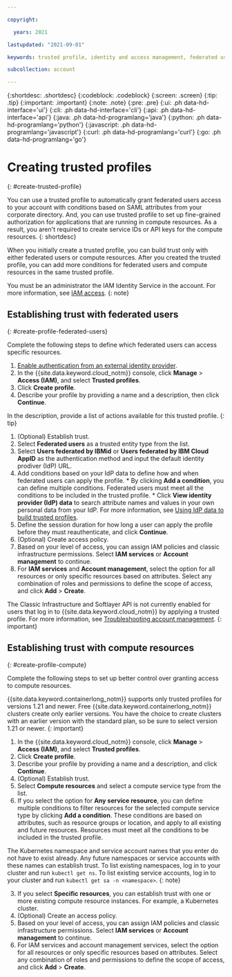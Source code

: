 ```yaml
---

copyright:

  years: 2021

lastupdated: "2021-09-01"

keywords: trusted profile, identity and access management, federated users, compute resources, IAM trusted profile, trust relationship, establish trust, trust policy, trusted entity, assume access, apply access

subcollection: account

---
```


{:shortdesc: .shortdesc}
{:codeblock: .codeblock}
{:screen: .screen}
{:tip: .tip}
{:important: .important}
{:note: .note}
{:pre: .pre}
{:ui: .ph data-hd-interface='ui'}
{:cli: .ph data-hd-interface='cli'}
{:api: .ph data-hd-interface='api'}
{:java: .ph data-hd-programlang='java'}
{:python: .ph data-hd-programlang='python'}
{:javascript: .ph data-hd-programlang='javascript'}
{:curl: .ph data-hd-programlang='curl'}
{:go: .ph data-hd-programlang='go'}


# Creating trusted profiles
{: #create-trusted-profile}

You can use a trusted profile to automatically grant federated users access to your account with conditions based on SAML attributes from your corporate directory. And, you can use trusted profile to set up fine-grained authorization for applications that are running in compute resources. As a result, you aren't required to create service IDs or API keys for the compute resources. 
{: shortdesc}

When you initially create a trusted profile, you can build trust only with either federated users or compute resources. After you created the trusted profile, you can add more conditions for federated users and compute resources in the same trusted profile.

You must be an administrator the IAM Identity Service in the account. For more information, see [IAM access](https://test.cloud.ibm.com/docs/account?topic=account-userroles). 
{: note}

## Establishing trust with federated users
{: #create-profile-federated-users}

Complete the following steps to define which federated users can access specific resources.

1. [Enable authentication from an external identity provider](/docs/account?topic=account-idp-integration). 
1. In the {{site.data.keyword.cloud_notm}} console, click **Manage** > **Access (IAM)**, and select **Trusted profiles**.
1. Click **Create profile**.
1. Describe your profile by providing a name and a description, then click **Continue**.

  In the description, provide a list of actions available for this trusted profile.
  {: tip}
  
1. (Optional) Establish trust.
  1. Select **Federated users** as a trusted entity type from the list.
  1. Select **Users federated by IBMid** or **Users federated by IBM Cloud AppID** as the authentication method and input the default identity prodiver (IdP) URL.
  1. Add conditions based on your IdP data to define how and when federated users can apply the profile.
    * By clicking **Add a condition**, you can define multiple conditions. Federated users must meet all the conditions to be included in the trusted profile.
    * Click **View identity provider (IdP) data** to search attribute names and values in your own personal data from your IdP. For more information, see [Using IdP data to build trusted profiles](/docs/account?topic=account-idp-integration#trusted-profiles-idp-data).
  1. Define the session duration for how long a user can apply the profile before they must reauthenticate, and click **Continue**.
1. (Optional) Create access policy. 
  1. Based on your level of access, you can assign IAM policies and classic infrastructure permissions. Select **IAM services** or **Account management** to continue.
  1. For **IAM services** and **Account management**, select the option for all resources or only specific resources based on attributes. Select any combination of roles and permissions to define the scope of access, and click **Add** > **Create**.
  
The Classic Infrastructure and Softlayer API is not currently enabled for users that log in to {{site.data.keyword.cloud_notm}} by applying a trusted profile. For more information, see [Troubleshooting account management](/docs/account?topic=account-troubleshoot-trusted-profile-classic). 
{: important}
    
## Establishing trust with compute resources
{: #create-profile-compute}

Complete the following steps to set up better control over granting access to compute resources.

{{site.data.keyword.containerlong_notm}} supports only trusted profiles for versions 1.21 and newer. Free {{site.data.keyword.containerlong_notm}} clusters create only earlier versions. You have the choice to create clusters with an earlier version with the standard plan, so be sure to select version 1.21 or newer.
{: important}

1. In the {{site.data.keyword.cloud_notm}} console, click **Manage** > **Access (IAM)**, and select **Trusted profiles**.
2. Click **Create profile**.
3. Describe your profile by providing a name and a description, and click **Continue**.
4. (Optional) Establish trust.
  1. Select **Compute resources** and select a compute service type from the list.
  2. If you select the option for **Any service resource**, you can define multiple conditions to filter resources for the selected compute service type by clicking **Add a condition**. These conditions are based on attributes, such as resource groups or location, and apply to all existing and future resources. Resources must meet all the conditions to be included in the trusted profile.

  The Kubernetes namespace and service account names that you enter do not have to exist already. Any future namespaces or service accounts with these names can establish trust. To list existing namespaces, log in to your cluster and run `kubectl get ns`. To list existing service accounts, log in to your cluster and run `kubectl get sa -n <namespace>`.
  {: note}

  3. If you select **Specific resources**, you can establish trust with one or more existing compute resource instances. For example, a Kubernetes cluster. 
5. (Optional) Create an access policy. 
  1. Based on your level of access, you can assign IAM policies and classic infrastructure permissions. Select **IAM services** or **Account management** to continue.
  2. For IAM services and account management services, select the option for all resources or only specific resources based on attributes. Select any combination of roles and permissions to define the scope of access, and click **Add** > **Create**.
